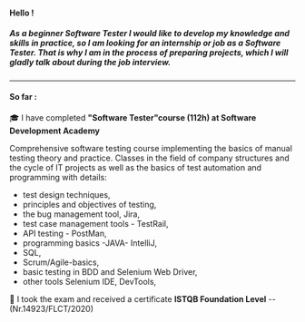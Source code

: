 #### Hello !
##### 	 As a beginner Software Tester I would like to develop my knowledge and skills in practice, so I am looking for an internship or job as a Software Tester. That is why I am in the process of preparing projects, which I will gladly talk about during the job interview.

------------


#### So far :

🎓 I have completed **"Software Tester"course (112h) at Software Development Academy** 

Comprehensive software testing course implementing the basics of manual testing theory and practice. Classes in the field of company structures and the cycle of IT projects as well as the basics of test automation and programming with details:
- test design techniques,
- principles and objectives of testing,
- the bug management tool, Jira,
- test case management tools - TestRail,
- API testing - PostMan,
- programming basics -JAVA- IntelliJ,
- SQL,
- Scrum/Agile-basics,
- basic testing in BDD and Selenium Web Driver,
- other tools Selenium IDE, DevTools,

🥇 I took the exam and received a certificate **ISTQB Foundation Level**
--(Nr.14923/FLCT/2020) 



